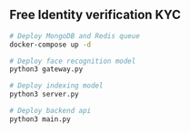 ## Free Identity verification KYC

```sh
# Deploy MongoDB and Redis queue
docker-compose up -d

# Deploy face recognition model
python3 gateway.py

# Deploy indexing model 
python3 server.py

# Deploy backend api
python3 main.py
```
